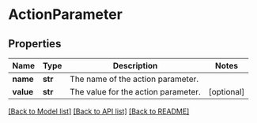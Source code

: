 # ActionParameter

## Properties
Name | Type | Description | Notes
------------ | ------------- | ------------- | -------------
**name** | **str** | The name of the action parameter. | 
**value** | **str** | The value for the action parameter. | [optional] 

[[Back to Model list]](../README.md#documentation-for-models) [[Back to API list]](../README.md#documentation-for-api-endpoints) [[Back to README]](../README.md)


